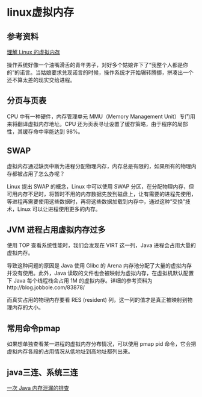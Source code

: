 # linux虚拟内存

## 参考资料

[理解 Linux 的虚拟内存](https://zhenbianshu.github.io/2018/11/understand_virtual_memory.html)

操作系统好像一个油嘴滑舌的青年男子，对好多个姑娘许下了“我整个人都是你的”的诺言。当姑娘要求兑现诺言的时候，操作系统才开始辗转腾挪，拼凑出一个还不算太差的现实交给进程。

## 分页与页表

CPU 中有一种硬件，内存管理单元 MMU（Memory Management Unit）专门用来将翻译虚拟内存地址。CPU 还为页表寻址设置了缓存策略，由于程序的局部性，其缓存命中率能达到 98%。

## SWAP
虚拟内存通过缺页中断为进程分配物理内存，内存总是有限的，如果所有的物理内存都被占用了怎么办呢？

Linux 提出 SWAP 的概念，Linux 中可以使用 SWAP 分区，在分配物理内存，但可用内存不足时，将暂时不用的内存数据先放到磁盘上，让有需要的进程先使用，等进程再需要使用这些数据时，再将这些数据加载到内存中，通过这种”交换”技术，Linux 可以让进程使用更多的内存。

## JVM 进程占用虚拟内存过多
使用 TOP 查看系统性能时，我们会发现在 VIRT 这一列，Java 进程会占用大量的虚拟内存。

导致这种问题的原因是 Java 使用 Glibc 的 Arena 内存池分配了大量的虚拟内存并没有使用。此外，Java 读取的文件也会被映射为虚拟内存，在虚拟机默认配置下 Java 每个线程栈会占用 1M 的虚拟内存。详细的参考资料为http://blog.jobbole.com/83878/

而真实占用的物理内存要看 RES (resident) 列，这一列的值才是真正被映射到物理内存的大小。

## 常用命令pmap
如果想单独查看某一进程的虚拟内存分布情况，可以使用 pmap pid 命令，它会把虚拟内存各段的占用情况从低地址到高地址都列出来。

## java三连、系统三连

[一次 Java 内存泄漏的排查](https://zhenbianshu.github.io/2018/12/troubleshooting_java_memory_leak.html)

